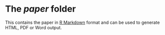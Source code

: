 # The *paper* folder

This contains the paper in [R Markdown](http://rmarkdown.rstudio.com/) format and can be used to generate HTML, PDF or Word output.


